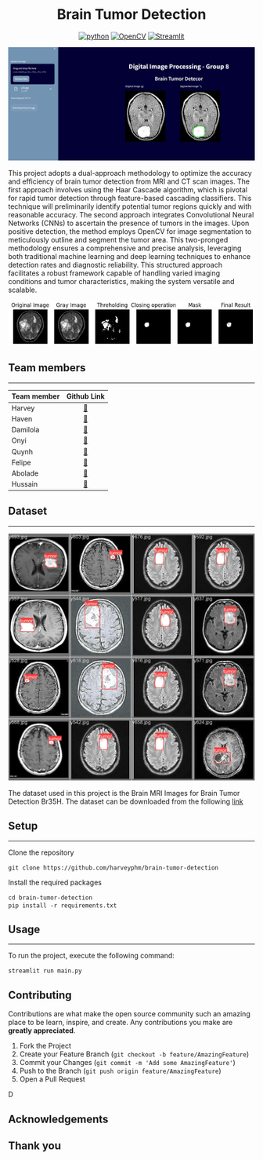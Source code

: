 <!-- PROJECT LOGO -->
<div align="center">    
 
# Brain Tumor Detection 

<a href="https://www.python.org/"><img src="https://img.shields.io/badge/python-3.11-or?logo=python" alt="python"></a>
<a href="https://opencv.org/"><img src="https://img.shields.io/badge/OpenCV-3.5.11-or?logo=OpenCV" alt="OpenCV"></a>
<a href="https://streamlit.io/"><img src="https://img.shields.io/badge/streamlit-latest-or?logo=Streamlit" alt="Streamlit"></a>
 
</div>

![webapp](img/webapp.jpg)

This project adopts a dual-approach methodology to optimize the accuracy and efficiency of brain tumor detection from MRI and CT scan images. The first approach involves using the Haar Cascade algorithm, which is pivotal for rapid tumor detection through feature-based cascading classifiers. This technique will preliminarily identify potential tumor regions quickly and with reasonable accuracy. The second approach integrates Convolutional Neural Networks (CNNs) to ascertain the presence of tumors in the images. Upon positive detection, the method employs OpenCV for image segmentation to meticulously outline and segment the tumor area. This two-pronged methodology ensures a comprehensive and precise analysis, leveraging both traditional machine learning and deep learning techniques to enhance detection rates and diagnostic reliability. This structured approach facilitates a robust framework capable of handling varied imaging conditions and tumor characteristics, making the system versatile and scalable.

![webapp](img/seg_result.jpg)

## Team members
------------------------------------
|Team member| Github Link|
|:---|:-----------:|
|Harvey| [:link:](https://github.com/harveyphm)|
|Haven| [:link:](https://github.com/daeullee12)|
|Damilola| [:link:](https://github.com/0001) |
|Onyi|  [:link:](https://github.com/0001) |
|Quynh|  [:link:](https://github.com/0001) |
|Felipe|  [:link:](https://github.com/0001) |
|Abolade|  [:link:](https://github.com/0001) |
|Hussain|  [:link:](https://github.com/0001) |


## Dataset
------------------------------------
![Dataset](img/dataset.jpg)

The dataset used in this project is the Brain MRI Images for Brain Tumor Detection Br35H. The dataset can be downloaded from the following [link](https://www.kaggle.com/datasets/ahmedhamada0/brain-tumor-detection)

## Setup
------------------------------------

Clone the repository
```
git clone https://github.com/harveyphm/brain-tumor-detection
```
Install the required packages
```
cd brain-tumor-detection
pip install -r requirements.txt
```


## Usage
------------------------------------

To run the project, execute the following command:
```
streamlit run main.py
```

## Contributing

Contributions are what make the open source community such an amazing place to be learn, inspire, and create. Any contributions you make are **greatly appreciated**.

1. Fork the Project
2. Create your Feature Branch (`git checkout -b feature/AmazingFeature`)
3. Commit your Changes (`git commit -m 'Add some AmazingFeature'`)
4. Push to the Branch (`git push origin feature/AmazingFeature`)
5. Open a Pull Request


D







<!-- ACKNOWLEDGEMENTS -->
## Acknowledgements


## Thank you
